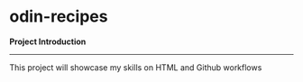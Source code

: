 # odin-recipes
**Project Introduction**
___
This project will showcase my skills on HTML and Github workflows

